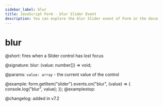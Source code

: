 ```yaml
---
sidebar_label: blur
title: JavaScript Form - blur Slider Event 
description: You can explore the blur Slider event of Form in the documentation of the DHTMLX JavaScript UI library. Browse developer guides and API reference, try out code examples and live demos, and download a free 30-day evaluation version of DHTMLX Suite 7.
---
```


# blur

@short: fires when a Slider control has lost focus

@signature: blur: (value: number[]) => void;

@params:
`value: array` - the current value of the control

@example:
form.getItem("slider").events.on("blur", (value) => {
    console.log("blur", value);
});
@examplestop:

@changelog: added in v7.2
